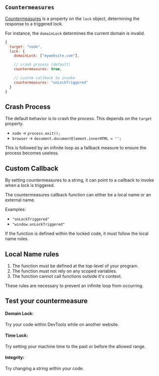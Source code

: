 ## `Countermeasures`

[Countermeasures](https://docs.jscrambler.com/code-integrity/documentation/client-side-countermeasures) is a property on the `lock` object, determining the response to a triggered lock.

For instance, the `domainLock` determines the current domain is invalid.

```js
{
  target: "node",
  lock: {
    domainLock: ["mywebsite.com"],

    // crash process (default)
    countermeasures: true,

    // custom callback to invoke
    countermeasures: "onLockTriggered"
  }
}
```

## Crash Process

The default behavior is to crash the process. This depends on the `target` property.

- `node` -> `process.exit();`
- `browser` -> `document.documentElement.innerHTML = '';`

This is followed by an infinite loop as a fallback measure to ensure the process becomes useless.

## Custom Callback

By setting countermeasures to a string, it can point to a callback to invoke when a lock is triggered.

The countermeasures callback function can either be a local name or an external name.

Examples:
- `"onLockTriggered"`
- `"window.onLockTriggered"`

If the function is defined within the locked code, it must follow the local name rules.

## Local Name rules

1. The function must be defined at the top-level of your program.
2. The function must not rely on any scoped variables.
3. The function cannot call functions outside it's context.

These rules are necessary to prevent an infinite loop from occurring.

## Test your countermeasure

#### Domain Lock:

Try your code within DevTools while on another website.

#### Time Lock:

Try setting your machine time to the past or before the allowed range.

#### Integrity:

Try changing a string within your code.

